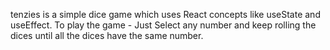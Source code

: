 tenzies is a simple dice game which uses React concepts like useState and useEffect.
To play the game -
Just Select any number and keep rolling the dices until all the dices have the same number.